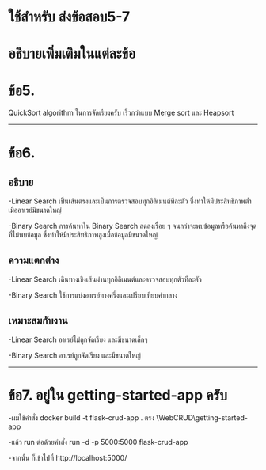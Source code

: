 
# ใช้สำหรับ ส่งข้อสอบ5-7

# อธิบายเพิ่มเติมในแต่ละข้อ

# ข้อ5.

QuickSort algorithm ในการจัดเรียงครับ เร็วกว่าแบบ Merge sort และ Heapsort

-------------------------------------
# ข้อ6.

## อธิบาย

-Linear Search  เป็นเส้นตรงและเป็นการตรวจสอบทุกอิลิเมนต์ทีละตัว ซึ่งทำให้มีประสิทธิภาพต่ำเมื่ออาเรย์มีขนาดใหญ่

-Binary Search  การค้นหาใน Binary Search ลดลงเรื่อย ๆ จนกว่าจะพบข้อมูลหรือค้นหาถึงจุดที่ไม่พบข้อมูล ซึ่งทำให้มีประสิทธิภาพสูงเมื่อข้อมูลมีขนาดใหญ่


## ความแตกต่าง

-Linear Search เดินทางเชิงเส้นผ่านทุกอิลิเมนต์และตรวจสอบทุกตัวทีละตัว

-Binary Search ใช้การแบ่งอาเรย์ทางครึ่งและเปรียบเทียบค่ากลาง


## เหมาะสมกับงาน

-Linear Search อาเรย์ไม่ถูกจัดเรียง และมีขนาดเล็กๆ

-Binary Search อาเรย์ถูกจัดเรียง และมีขนาดใหญ่

-------------------------------------
# ข้อ7. อยู่ใน getting-started-app ครับ

-ผมใช้คำสั่ง docker build -t flask-crud-app . ตรง \WebCRUD\getting-started-app

-แล้ว run ต่อด้วยคำสั่ง run -d -p 5000:5000 flask-crud-app

-จากนั้น ก็เข้าไปที่ http://localhost:5000/
